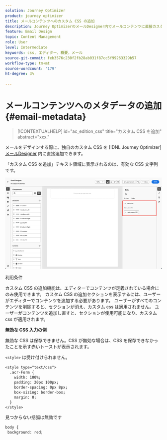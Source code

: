 ```yaml
---
solution: Journey Optimizer
product: journey optimizer
title: メールコンテンツへのカスタム CSS の追加
description: Journey OptimizerのメールDesigner内でメールコンテンツに直接カスタム CSS を追加する方法を説明します
feature: Email Design
topic: Content Management
role: User
level: Intermediate
keywords: css, エディター，概要，メール
source-git-commit: feb3576c230f2fb28ab031f87cc5f99263329b57
workflow-type: tm+mt
source-wordcount: '179'
ht-degree: 3%

---
```


# メールコンテンツへのメタデータの追加 {#email-metadata}

>[!CONTEXTUALHELP]
>id="ac_edition_css"
>title="カスタム CSS を追加"
>abstract="xxx."

メールをデザインする際に、独自のカスタム CSS を [!DNL Journey Optimizer] [ メールDesigner](get-started-email-design.md) 内に直接追加できます。

「カスタム CSS を追加」テキスト領域に表示されるのは、有効な CSS 文字列です。

![](assets/email-body-css.png)

利用条件

カスタム CSS の追加機能は、エディターでコンテンツが定義されている場合にのみ使用できます。 カスタム CSS の追加セクションを表示するには、ユーザーがエディターでコンテンツを追加する必要があります。 ユーザーがすべてのコンテンツを削除すると、セクションが消え、カスタム css は適用されません。 ユーザーがコンテンツを追加し直すと、セクションが使用可能になり、カスタム css が適用されます。

**無効な CSS 入力の例**

無効な CSS は保存できません。CSS が無効な場合は、CSS を保存できなかったことを示す赤いトーストが表示されます。

`<style>` は受け付けられません。


```
<style type="text/css">
  .acr-Form {
    width: 100%;
    padding: 20px 100px;
    border-spacing: 0px 8px;
    box-sizing: border-box;
    margin: 0;
  }
</style>
```


見つからない括弧は無効です

```
body {
 background: red; 
```
